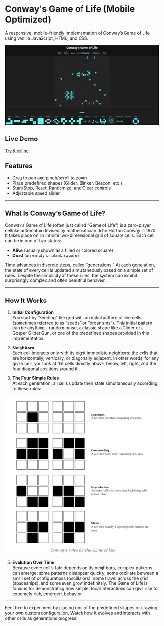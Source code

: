 # Conway's Game of Life (Mobile Optimized)

A responsive, mobile-friendly implementation of Conway’s Game of Life using vanilla JavaScript, HTML, and CSS.

![UI Screenshot](./demo.png)

## Live Demo

[Try it online](https://shahryarfp.github.io/Game-Of-Life/)

## Features

- Drag to pan and pinch/scroll to zoom
- Place predefined shapes (Glider, Blinker, Beacon, etc.)
- Start/Stop, Reset, Randomize, and Clear controls
- Adjustable speed slider

---

## What Is Conway’s Game of Life?

Conway’s Game of Life (often just called “Game of Life”) is a zero-player cellular automaton devised by mathematician John Horton Conway in 1970. It takes place on an infinite two-dimensional grid of square cells. Each cell can be in one of two states:

- **Alive** (usually shown as a filled or colored square)  
- **Dead** (an empty or blank square)

Time advances in discrete steps, called “generations.” At each generation, the state of every cell is updated simultaneously based on a simple set of rules. Despite the simplicity of these rules, the system can exhibit surprisingly complex and often beautiful behavior.

---

## How It Works

1. **Initial Configuration**  
   You start by “seeding” the grid with an initial pattern of live cells (sometimes referred to as “seeds” or “organisms”). This initial pattern can be anything—random noise, a classic shape like a Glider or a Gosper Glider Gun, or one of the predefined shapes provided in this implementation.

2. **Neighbors**  
   Each cell interacts only with its eight immediate neighbors: the cells that are horizontally, vertically, or diagonally adjacent. In other words, for any given cell, you look at the cells directly above, below, left, right, and the four diagonal positions around it.

3. **The Four Simple Rules**  
   At each generation, all cells update their state simultaneously according to these rules:
   
![UI Screenshot](./rules.png)

5. **Evolution Over Time**  
   Because every cell’s fate depends on its neighbors, complex patterns can emerge: some patterns disappear quickly, some oscillate between a small set of configurations (oscillators), some travel across the grid (spaceships), and some even grow indefinitely. The Game of Life is famous for demonstrating how simple, local interactions can give rise to extremely rich, emergent behavior.

---

Feel free to experiment by placing one of the predefined shapes or drawing your own custom configuration. Watch how it evolves and interacts with other cells as generations progress!
